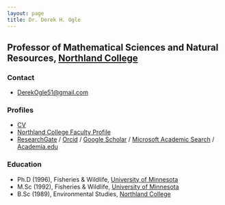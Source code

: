 ```yaml
---
layout: page
title: Dr. Derek H. Ogle
---
```


##  Professor of Mathematical Sciences and Natural Resources, [Northland College](http://www.northland.edu/)

### Contact
* [DerekOgle51@gmail.com](mailto:DerekOgle51@gmail.com)

### Profiles
* [CV](resources/CV.pdf)
* [Northland College Faculty Profile](http://www.northland.edu/academics-faculty-profiles.htm?id=111)
* [ResearchGate](https://www.researchgate.net/profile/Derek_Ogle/) / [Orcid](http://orcid.org/0000-0002-0370-9299) / [Google Scholar](http://scholar.google.com/citations?user=Xt9IgGkAAAAJ) / [Microsoft Academic Search](http://academic.research.microsoft.com/Author/34361005/derek-h-ogle) / [Academia.edu](http://northland.academia.edu/DerekOgle)

### Education
* Ph.D (1996), Fisheries & Wildlife, [University of Minnesota](http://fwcb.cfans.umn.edu/)
* M.Sc (1992), Fisheries & Wildlife, [University of Minnesota](http://fwcb.cfans.umn.edu/)
* B.Sc (1989), Environmental Studies, [Northland College](http://www.northland.edu/)
